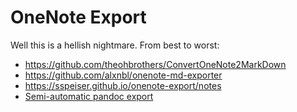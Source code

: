# OneNote Export

Well this is a hellish nightmare. From best to worst:
- https://github.com/theohbrothers/ConvertOneNote2MarkDown
- https://github.com/alxnbl/onenote-md-exporter
- https://sspeiser.github.io/onenote-export/notes
- [Semi-automatic pandoc export](https://gist.github.com/heardk/ded40b72056cee33abb18f3724e0a580)
